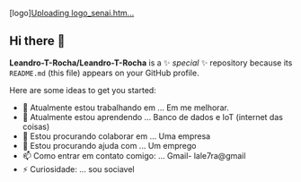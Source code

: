 [logo][Uploading logo_senai.htm…]()

## Hi there 👋

**Leandro-T-Rocha/Leandro-T-Rocha** is a ✨ _special_ ✨ repository because its `README.md` (this file) appears on your GitHub profile.

Here are some ideas to get you started:

- 🔭 Atualmente estou trabalhando em ... Em me melhorar.
- 🌱 Atualmente estou aprendendo ... Banco de dados e IoT (internet das coisas)
- 👯 Estou procurando colaborar em ... Uma empresa
- 🤔 Estou procurando ajuda com ... Um emprego
- 📫 Como entrar em contato comigo:  ... Gmail- lale7ra@gmail
- ⚡ Curiosidade: ... sou sociavel

